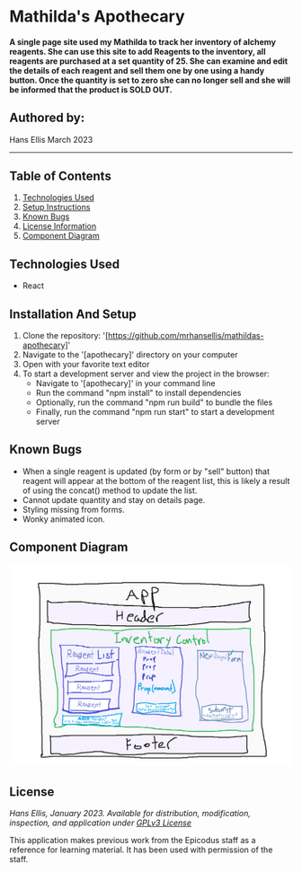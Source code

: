 # Mathilda's Apothecary

#### A single page site used my Mathilda to track her inventory of alchemy reagents. She can use this site to add Reagents to the inventory, all reagents are purchased at a set quantity of 25. She can examine and edit the details of each reagent and sell them one by one using a handy button. Once the quantity is set to zero she can no longer sell and she will be informed that the product is SOLD OUT. 

## Authored by:
Hans Ellis March 2023

***

## Table of Contents
1. [Technologies Used](#technologies-used)
2. [Setup Instructions](#installation-and-setup)
3. [Known Bugs](#known-bugs)
4. [License Information](#license)
5. [Component Diagram](#component-diagram)


## Technologies Used

- React

## Installation And Setup

1. Clone the repository: '[https://github.com/mrhansellis/mathildas-apothecary]'
2. Navigate to the '[apothecary]' directory on your computer
3. Open with your favorite text editor
4. To start a development server and view the project in the browser:
    - Navigate to '[apothecary]' in your command line
    - Run the command "npm install" to install dependencies
    - Optionally, run the command "npm run build" to bundle the files
    - Finally, run the command "npm run start" to start a development server


## Known Bugs
- When a single reagent is updated (by form or by "sell" button) that reagent will appear at the bottom of the reagent list, this is likely a result of using the concat() method to update the list.
- Cannot update quantity and stay on details page.
- Styling missing from forms.
- Wonky animated icon.

## Component Diagram

<img src="./public/apothecary-diagram.png" width="500" alig="center">



## License
*Hans Ellis, January 2023. Available for distribution, modification, inspection, and application under [GPLv3 License](https://www.gnu.org/licenses/gpl-3.0.en.html)*

This application makes previous work from the Epicodus staff as a reference for learning material. It has been used with permission of the staff.
